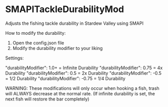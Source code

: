 # SMAPITackleDurabilityMod
Adjusts the fishing tackle durability in Stardew Valley using SMAPI

How to modify the durability: 

   1) Open the config.json file
   2) Modify the durability modifier to your liking

Settings:

"durabilityModifier": 1.0+  = Infinite Durability
"durabilityModifier": 0.75  = 4x Durability
"durabilityModifier": 0.5   = 2x Durability
"durabilityModifier": -0.5  = 1/2 Durability
"durabilityModifier": -0.75 = 1/4 Durability

WARNING:
These modifications will only occur when hooking a fish, trash will ALWAYS decrease at the normal rate.
(If infinite durability is set, the next fish will restore the bar completely)